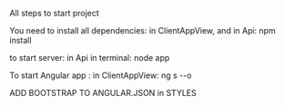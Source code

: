 

All steps to start project

You need to install all dependencies: in ClientAppView, and in Api: npm install

to start server: in Api in terminal: node app

To start Angular app : in ClientAppView: ng s --o

ADD BOOTSTRAP TO ANGULAR.JSON in STYLES
